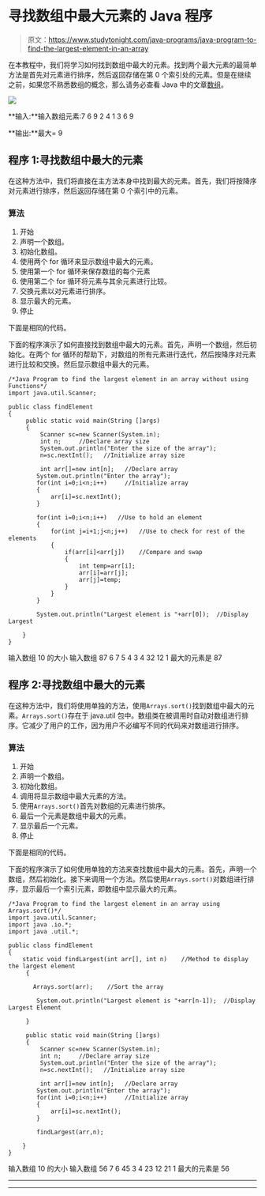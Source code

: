 # 寻找数组中最大元素的 Java 程序

> 原文：<https://www.studytonight.com/java-programs/java-program-to-find-the-largest-element-in-an-array>

在本教程中，我们将学习如何找到数组中最大的元素。找到两个最大元素的最简单方法是首先对元素进行排序，然后返回存储在第 0 个索引处的元素。但是在继续之前，如果您不熟悉数组的概念，那么请务必查看 Java 中的文章[数组](https://www.studytonight.com/java/array.php)。

![](../Images/75f09f930505a2ae6bd3225101f44700.png)

**输入:**输入数组元素:7 6 9 2 4 1 3 6 9

**输出:**最大= 9

## 程序 1:寻找数组中最大的元素

在这种方法中，我们将直接在主方法本身中找到最大的元素。首先，我们将按降序对元素进行排序，然后返回存储在第 0 个索引中的元素。

### 算法

1.  开始
2.  声明一个数组。
3.  初始化数组。
4.  使用两个 for 循环来显示数组中最大的元素。
5.  使用第一个 for 循环来保存数组的每个元素
6.  使用第二个 for 循环将元素与其余元素进行比较。
7.  交换元素以对元素进行排序。
8.  显示最大的元素。
9.  停止

下面是相同的代码。

下面的程序演示了如何直接找到数组中最大的元素。首先，声明一个数组，然后初始化。在两个 for 循环的帮助下，对数组的所有元素进行迭代，然后按降序对元素进行比较和交换。然后显示数组中最大的元素。

```
/*Java Program to find the largest element in an array without using Functions*/
import java.util.Scanner;

public class findElement
{
     public static void main(String []args)
     {
         Scanner sc=new Scanner(System.in);
         int n;     //Declare array size
         System.out.println("Enter the size of the array");
         n=sc.nextInt();   //Initialize array size

         int arr[]=new int[n];   //Declare array 
        System.out.println("Enter the array");  
        for(int i=0;i<n;i++)     //Initialize array
        {
            arr[i]=sc.nextInt();
        }

        for(int i=0;i<n;i++)   //Use to hold an element
        {
            for(int j=i+1;j<n;j++)   //Use to check for rest of the elements
            {
                if(arr[i]<arr[j])    //Compare and swap
                {
                    int temp=arr[i];
                    arr[i]=arr[j];
                    arr[j]=temp;
                }
            }
        }

        System.out.println("Largest element is "+arr[0]);  //Display Largest    

    }
}
```

输入数组 10 的大小
输入数组 87 6 7 5 4 3 4 32 12 1
最大的元素是 87

## 程序 2:寻找数组中最大的元素

在这种方法中，我们将使用单独的方法，使用`Arrays.sort()`找到数组中最大的元素。`Arrays.sort()`存在于 java.util 包中。数组类在被调用时自动对数组进行排序。它减少了用户的工作，因为用户不必编写不同的代码来对数组进行排序。

### 算法

1.  开始
2.  声明一个数组。
3.  初始化数组。
4.  调用将显示数组中最大元素的方法。
5.  使用`Arrays.sort()`首先对数组的元素进行排序。
6.  最后一个元素是数组中最大的元素。
7.  显示最后一个元素。
8.  停止

下面是相同的代码。

下面的程序演示了如何使用单独的方法来查找数组中最大的元素。首先，声明一个数组，然后初始化。接下来调用一个方法。然后使用`Arrays.sort()`对数组进行排序，显示最后一个索引元素，即数组中显示最大的元素。

```
/*Java Program to find the largest element in an array using Arrays.sort()*/
import java.util.Scanner;
import java .io.*;  
import java .util.*;  

public class findElement
{
    static void findLargest(int arr[], int n)    //Method to display the largest element  
     {

       Arrays.sort(arr);    //Sort the array

        System.out.println("Largest element is "+arr[n-1]);  //Display Largest Element

     }

     public static void main(String []args)
     {
         Scanner sc=new Scanner(System.in);
         int n;     //Declare array size
         System.out.println("Enter the size of the array");
         n=sc.nextInt();   //Initialize array size

         int arr[]=new int[n];   //Declare array 
        System.out.println("Enter the array");  
        for(int i=0;i<n;i++)     //Initialize array
        {
            arr[i]=sc.nextInt();
        }

        findLargest(arr,n);  

    }
}
```

输入数组 10 的大小
输入数组 56 7 6 45 3 4 23 12 21 1
最大的元素是 56

* * *

* * *